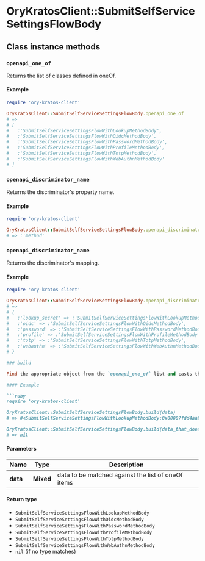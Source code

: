 # OryKratosClient::SubmitSelfServiceSettingsFlowBody

## Class instance methods

### `openapi_one_of`

Returns the list of classes defined in oneOf.

#### Example

```ruby
require 'ory-kratos-client'

OryKratosClient::SubmitSelfServiceSettingsFlowBody.openapi_one_of
# =>
# [
#   :'SubmitSelfServiceSettingsFlowWithLookupMethodBody',
#   :'SubmitSelfServiceSettingsFlowWithOidcMethodBody',
#   :'SubmitSelfServiceSettingsFlowWithPasswordMethodBody',
#   :'SubmitSelfServiceSettingsFlowWithProfileMethodBody',
#   :'SubmitSelfServiceSettingsFlowWithTotpMethodBody',
#   :'SubmitSelfServiceSettingsFlowWithWebAuthnMethodBody'
# ]
```

### `openapi_discriminator_name`

Returns the discriminator's property name.

#### Example

```ruby
require 'ory-kratos-client'

OryKratosClient::SubmitSelfServiceSettingsFlowBody.openapi_discriminator_name
# => :'method'
```

### `openapi_discriminator_name`

Returns the discriminator's mapping.

#### Example

```ruby
require 'ory-kratos-client'

OryKratosClient::SubmitSelfServiceSettingsFlowBody.openapi_discriminator_mapping
# =>
# {
#   :'lookup_secret' => :'SubmitSelfServiceSettingsFlowWithLookupMethodBody',
#   :'oidc' => :'SubmitSelfServiceSettingsFlowWithOidcMethodBody',
#   :'password' => :'SubmitSelfServiceSettingsFlowWithPasswordMethodBody',
#   :'profile' => :'SubmitSelfServiceSettingsFlowWithProfileMethodBody',
#   :'totp' => :'SubmitSelfServiceSettingsFlowWithTotpMethodBody',
#   :'webauthn' => :'SubmitSelfServiceSettingsFlowWithWebAuthnMethodBody'
# }

### build

Find the appropriate object from the `openapi_one_of` list and casts the data into it.

#### Example

```ruby
require 'ory-kratos-client'

OryKratosClient::SubmitSelfServiceSettingsFlowBody.build(data)
# => #<SubmitSelfServiceSettingsFlowWithLookupMethodBody:0x00007fdd4aab02a0>

OryKratosClient::SubmitSelfServiceSettingsFlowBody.build(data_that_doesnt_match)
# => nil
```

#### Parameters

| Name | Type | Description |
| ---- | ---- | ----------- |
| **data** | **Mixed** | data to be matched against the list of oneOf items |

#### Return type

- `SubmitSelfServiceSettingsFlowWithLookupMethodBody`
- `SubmitSelfServiceSettingsFlowWithOidcMethodBody`
- `SubmitSelfServiceSettingsFlowWithPasswordMethodBody`
- `SubmitSelfServiceSettingsFlowWithProfileMethodBody`
- `SubmitSelfServiceSettingsFlowWithTotpMethodBody`
- `SubmitSelfServiceSettingsFlowWithWebAuthnMethodBody`
- `nil` (if no type matches)

